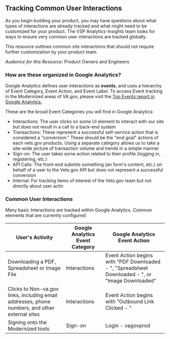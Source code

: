 ## Tracking Common User Interactions
As you begin building your product, you may have questions about what types of interactions are already tracked and what might need to be customized for your product. The VSP Analytics-Insights team looks for ways to ensure very common user interactions are tracked globally. 

This resource outlines common site interactions that should not require further customization by your product team. 

_Audience for this Resource_: Product Owners and Engineers

### How are these organized in Google Analytics?
Google Analytics defines user interactions as **events**, and uses a hierarchy of Event Category, Event Action, and Event Label. To access Event tracking in the Modernized areas of VA.gov, please visit the [Top Events report in Google Analytics.](https://analytics.google.com/analytics/web/#/report/content-event-events/a50123418w177519031p184624291/_u.dateOption=last30days/)

These are the broad Event Categories you will find in Google Analytics:

- Interactions: The user clicks on some UI element to interact with our site but does not result in a call to a back-end system
- Transactions: These represent a successful self-service action that is considered a "conversion." These should be the "end goal" actions of each vets.gov products. Using a separate category allows us to take a site-wide picture of transaction volume and trends in a simple manner
- Sign-on: The user takes some action related to their profile (logging in, registering, etc.)
- API Calls: The front-end submits something (an form's content, etc.) on behalf of a user to the Vets.gov API but does not represent a successful conversion
- Internal: For tracking items of interest of the Vets.gov team but not directly about user activ

### Common User Interactions
Many basic Interactions are tracked within Google Analytics. Common elements that are currently configured: 

| User's Activity | Google Analytics Event Category | Google Analytics Event Action |
| --- | --- | --- |
| Downloading a PDF, Spreadsheet or Image File | Interactions | Event Action begins with "PDF Downloaded - ", "Spreadsheet Downloaded - ", or "Image Downloaded" | 
| Clicks to Non-va.gov links, including email addresses, phone numbers, and other external sites | Interactions | Event Action begins with "Outbound Link Clicked - " |
| Signing onto the Modernized tools | Sign-on | Login - vagovprod | 

